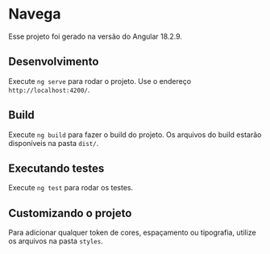 # Navega

Esse projeto foi gerado na versão do Angular 18.2.9.

## Desenvolvimento

Execute `ng serve` para rodar o projeto. Use o endereço `http://localhost:4200/`.

## Build

Execute `ng build` para fazer o build do projeto. Os arquivos do build estarão disponíveis na pasta `dist/`.

## Executando testes

Execute `ng test` para rodar os testes.

## Customizando o projeto

Para adicionar qualquer token de cores, espaçamento ou tipografia, utilize os arquivos na pasta `styles`.